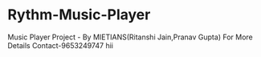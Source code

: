 # Rythm-Music-Player
Music Player Project - By MIETIANS(Ritanshi Jain,Pranav Gupta)
For More Details Contact-9653249747
hii
